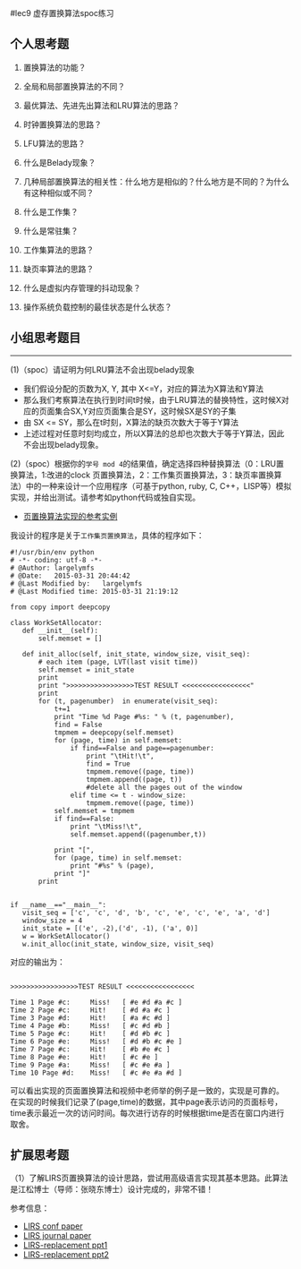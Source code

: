 #lec9 虚存置换算法spoc练习

## 个人思考题
1. 置换算法的功能？

2. 全局和局部置换算法的不同？

3. 最优算法、先进先出算法和LRU算法的思路？

4. 时钟置换算法的思路？

5. LFU算法的思路？

6. 什么是Belady现象？

7. 几种局部置换算法的相关性：什么地方是相似的？什么地方是不同的？为什么有这种相似或不同？

8. 什么是工作集？

9. 什么是常驻集？

10. 工作集算法的思路？

11. 缺页率算法的思路？

12. 什么是虚拟内存管理的抖动现象？

13. 操作系统负载控制的最佳状态是什么状态？

## 小组思考题目

----
(1)（spoc）请证明为何LRU算法不会出现belady现象


* 我们假设分配的页数为X, Y, 其中 X<=Y，对应的算法为X算法和Y算法
* 那么我们考察算法在执行到时间t时候，由于LRU算法的替换特性，这时候X对应的页面集合SX,Y对应页面集合是SY，这时候SX是SY的子集
* 由 SX <= SY，那么在t时刻，X算法的缺页次数大于等于Y算法
* 上述过程对任意时刻均成立，所以X算法的总却也次数大于等于Y算法，因此不会出现belady现象。


(2)（spoc）根据你的`学号 mod 4`的结果值，确定选择四种替换算法（0：LRU置换算法，1:改进的clock 页置换算法，2：工作集页置换算法，3：缺页率置换算法）中的一种来设计一个应用程序（可基于python, ruby, C, C++，LISP等）模拟实现，并给出测试。请参考如python代码或独自实现。
 - [页置换算法实现的参考实例](https://github.com/chyyuu/ucore_lab/blob/master/related_info/lab3/page-replacement-policy.py)

 我设计的程序是关于`工作集页置换算法`，具体的程序如下：

 ```
#!/usr/bin/env python
# -*- coding: utf-8 -*-
# @Author: largelymfs
# @Date:   2015-03-31 20:44:42
# @Last Modified by:   largelymfs
# @Last Modified time: 2015-03-31 21:19:12

from copy import deepcopy

class WorkSetAllocator:
	def __init__(self):
		self.memset = []

	def init_alloc(self, init_state, window_size, visit_seq):
		# each item (page, LVT(last visit time))
		self.memset = init_state
		print 
		print ">>>>>>>>>>>>>>>>>TEST RESULT <<<<<<<<<<<<<<<<<"
		print 
		for (t, pagenumber)  in enumerate(visit_seq):
			t+=1
			print "Time %d Page #%s: " % (t, pagenumber),
			find = False
			tmpmem = deepcopy(self.memset)
			for (page, time) in self.memset:
				if find==False and page==pagenumber:
					print "\tHit!\t",
					find = True
					tmpmem.remove((page, time))
					tmpmem.append((page, t))
					#delete all the pages out of the window
				elif time <= t - window_size:
					tmpmem.remove((page, time))
			self.memset = tmpmem
			if find==False:
				print "\tMiss!\t",
				self.memset.append((pagenumber,t))

			print "[",
			for (page, time) in self.memset:
				print "#%s" % (page),
			print "]"
		print 


if __name__=="__main__":
	visit_seq = ['c', 'c', 'd', 'b', 'c', 'e', 'c', 'e', 'a', 'd']
	window_size = 4
	init_state = [('e', -2),('d', -1), ('a', 0)]
	w = WorkSetAllocator()
	w.init_alloc(init_state, window_size, visit_seq)
 ```

 对应的输出为：

 ```

>>>>>>>>>>>>>>>>>TEST RESULT <<<<<<<<<<<<<<<<<

Time 1 Page #c:  	Miss!	[ #e #d #a #c ]
Time 2 Page #c:  	Hit!	[ #d #a #c ]
Time 3 Page #d:  	Hit!	[ #a #c #d ]
Time 4 Page #b:  	Miss!	[ #c #d #b ]
Time 5 Page #c:  	Hit!	[ #d #b #c ]
Time 6 Page #e:  	Miss!	[ #d #b #c #e ]
Time 7 Page #c:  	Hit!	[ #b #e #c ]
Time 8 Page #e:  	Hit!	[ #c #e ]
Time 9 Page #a:  	Miss!	[ #c #e #a ]
Time 10 Page #d:  	Miss!	[ #c #e #a #d ]

 ```

 可以看出实现的页面置换算法和视频中老师举的例子是一致的，实现是可靠的。
 在实现的时候我们记录了(page,time)的数据，其中page表示访问的页面标号，time表示最近一次的访问时间。每次进行访存的时候根据time是否在窗口内进行取舍。


## 扩展思考题
（1）了解LIRS页置换算法的设计思路，尝试用高级语言实现其基本思路。此算法是江松博士（导师：张晓东博士）设计完成的，非常不错！

参考信息：

 - [LIRS conf paper](http://www.ece.eng.wayne.edu/~sjiang/pubs/papers/jiang02_LIRS.pdf)
 - [LIRS journal paper](http://www.ece.eng.wayne.edu/~sjiang/pubs/papers/jiang05_LIRS.pdf)
 - [LIRS-replacement ppt1](http://dragonstar.ict.ac.cn/course_09/XD_Zhang/(6)-LIRS-replacement.pdf)
 - [LIRS-replacement ppt2](http://www.ece.eng.wayne.edu/~sjiang/Projects/LIRS/sig02.ppt)